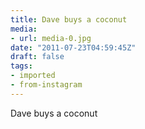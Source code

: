 ```yaml
---
title: Dave buys a coconut
media:
- url: media-0.jpg
date: "2011-07-23T04:59:45Z"
draft: false
tags:
- imported
- from-instagram
---
```

Dave buys a coconut
